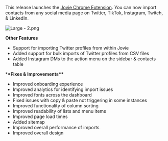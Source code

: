 This release launches the [Jovie Chrome Extension](https://jov.ie/chrome-extension). You can now import contacts from any social media page on Twitter, TikTok, Instagram, Twitch, & LinkedIn.

![Large - 2.png](https://s3-us-west-2.amazonaws.com/secure.notion-static.com/b132d39c-dedd-4166-acd5-40ed7526e34b/Large_-_2.png)

**Other Features**

- Support for importing Twitter profiles from within Jovie
- Added support for bulk imports of Twitter profiles from CSV files
- Added Instagram DMs to the action menu on the sidebar & contacts table

\***\*Fixes & Improvements\*\***

- Improved onboarding experience
- Improved analytics for identifying import issues
- Improved fonts across the dashboard
- Fixed issues with copy & paste not triggering in some instances
- Improved functionality of column sorting
- Improved readability of lists and menu items
- Improved page load times
- Added sitemap
- Improved overall performance of imports
- Improved overall design
